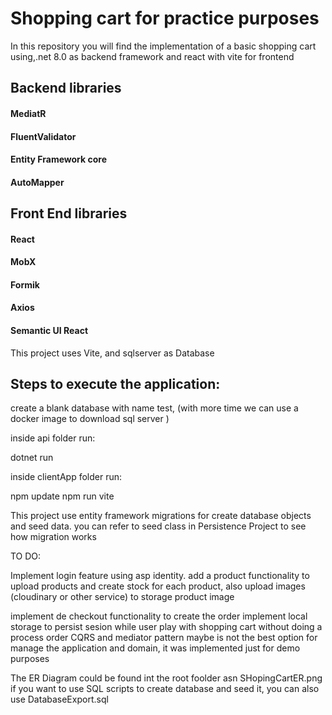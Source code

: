 # Shopping cart for practice purposes

In this repository you will find the implementation of a basic shopping cart using,.net 8.0 as backend framework and react with vite for frontend 

## Backend libraries

#### MediatR
#### FluentValidator
#### Entity Framework core
#### AutoMapper

## Front End libraries

#### React
#### MobX
#### Formik
#### Axios
#### Semantic UI React

This project uses Vite, and sqlserver as Database

## Steps to execute the application:


create a blank database with name test, (with more time we can use a docker image to download sql server )

inside api folder run:

dotnet run

inside clientApp  folder run: 

npm update
npm run vite


This project use entity framework migrations for create database objects and seed data.
you can refer to seed class in Persistence Project to see how migration works

TO DO:

Implement login feature using asp identity.
add a product functionality to upload products and create stock for each product, also upload images (cloudinary or other service) to storage product image

implement de checkout functionality to create the order
implement local storage to persist sesion while user play with shopping cart without doing a process order
CQRS and mediator pattern maybe is not the best option for manage the application and domain, it was implemented just for demo purposes


The ER Diagram could be found int the root foolder asn SHopingCartER.png
if you want to use SQL scripts to create database and seed it, you can also use DatabaseExport.sql












